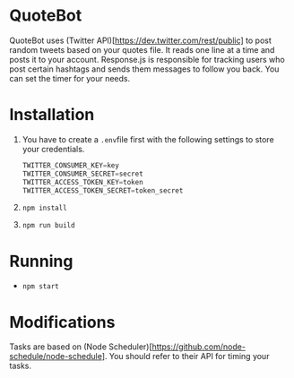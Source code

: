 # QuoteBot

QuoteBot uses (Twitter API)[https://dev.twitter.com/rest/public] to post random tweets based on your quotes file. It reads one
line at a time and posts it to your account. Response.js is responsible for tracking users who post certain hashtags and sends them messages to follow you back. You can set the timer for your needs.

# Installation

1. You have to create a `.env`file first with the following settings to store your credentials.

    ```javascript
    TWITTER_CONSUMER_KEY=key
    TWITTER_CONSUMER_SECRET=secret
    TWITTER_ACCESS_TOKEN_KEY=token
    TWITTER_ACCESS_TOKEN_SECRET=token_secret
    ```

2. `npm install`
3. `npm run build`

# Running

* `npm start`  

# Modifications

Tasks are based on (Node Scheduler)[https://github.com/node-schedule/node-schedule]. You should refer to their API for timing your tasks.
